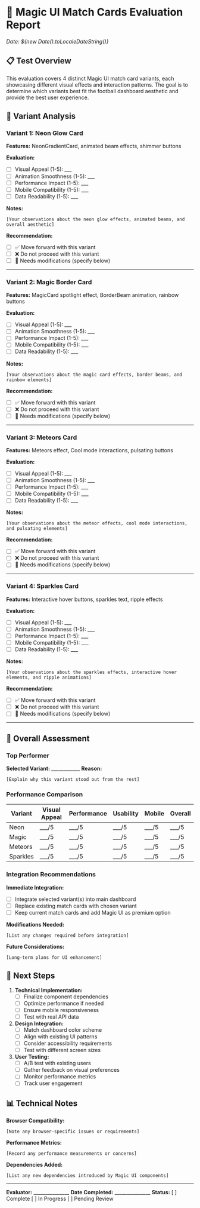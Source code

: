 # 🎯 Magic UI Match Cards Evaluation Report

*Date: ${new Date().toLocaleDateString()}*

## 📋 Test Overview

This evaluation covers 4 distinct Magic UI match card variants, each showcasing different visual effects and interaction patterns. The goal is to determine which variants best fit the football dashboard aesthetic and provide the best user experience.

## 🎨 Variant Analysis

### Variant 1: Neon Glow Card
**Features:** NeonGradientCard, animated beam effects, shimmer buttons

**Evaluation:**
- [ ] Visual Appeal (1-5): ___
- [ ] Animation Smoothness (1-5): ___
- [ ] Performance Impact (1-5): ___
- [ ] Mobile Compatibility (1-5): ___
- [ ] Data Readability (1-5): ___

**Notes:**
```
[Your observations about the neon glow effects, animated beams, and overall aesthetic]
```

**Recommendation:** 
- [ ] ✅ Move forward with this variant
- [ ] ❌ Do not proceed with this variant
- [ ] 🔄 Needs modifications (specify below)

---

### Variant 2: Magic Border Card
**Features:** MagicCard spotlight effect, BorderBeam animation, rainbow buttons

**Evaluation:**
- [ ] Visual Appeal (1-5): ___
- [ ] Animation Smoothness (1-5): ___
- [ ] Performance Impact (1-5): ___
- [ ] Mobile Compatibility (1-5): ___
- [ ] Data Readability (1-5): ___

**Notes:**
```
[Your observations about the magic card effects, border beams, and rainbow elements]
```

**Recommendation:** 
- [ ] ✅ Move forward with this variant
- [ ] ❌ Do not proceed with this variant
- [ ] 🔄 Needs modifications (specify below)

---

### Variant 3: Meteors Card
**Features:** Meteors effect, Cool mode interactions, pulsating buttons

**Evaluation:**
- [ ] Visual Appeal (1-5): ___
- [ ] Animation Smoothness (1-5): ___
- [ ] Performance Impact (1-5): ___
- [ ] Mobile Compatibility (1-5): ___
- [ ] Data Readability (1-5): ___

**Notes:**
```
[Your observations about the meteor effects, cool mode interactions, and pulsating elements]
```

**Recommendation:** 
- [ ] ✅ Move forward with this variant
- [ ] ❌ Do not proceed with this variant
- [ ] 🔄 Needs modifications (specify below)

---

### Variant 4: Sparkles Card
**Features:** Interactive hover buttons, sparkles text, ripple effects

**Evaluation:**
- [ ] Visual Appeal (1-5): ___
- [ ] Animation Smoothness (1-5): ___
- [ ] Performance Impact (1-5): ___
- [ ] Mobile Compatibility (1-5): ___
- [ ] Data Readability (1-5): ___

**Notes:**
```
[Your observations about the sparkles effects, interactive hover elements, and ripple animations]
```

**Recommendation:** 
- [ ] ✅ Move forward with this variant
- [ ] ❌ Do not proceed with this variant
- [ ] 🔄 Needs modifications (specify below)

---

## 🎯 Overall Assessment

### Top Performer
**Selected Variant:** ____________
**Reason:** 
```
[Explain why this variant stood out from the rest]
```

### Performance Comparison
| Variant | Visual Appeal | Performance | Usability | Mobile | Overall |
|---------|---------------|-------------|-----------|---------|---------|
| Neon    | ___/5        | ___/5      | ___/5     | ___/5   | ___/5   |
| Magic   | ___/5        | ___/5      | ___/5     | ___/5   | ___/5   |
| Meteors | ___/5        | ___/5      | ___/5     | ___/5   | ___/5   |
| Sparkles| ___/5        | ___/5      | ___/5     | ___/5   | ___/5   |

### Integration Recommendations

**Immediate Integration:**
- [ ] Integrate selected variant(s) into main dashboard
- [ ] Replace existing match cards with chosen variant
- [ ] Keep current match cards and add Magic UI as premium option

**Modifications Needed:**
```
[List any changes required before integration]
```

**Future Considerations:**
```
[Long-term plans for UI enhancement]
```

## 🚀 Next Steps

1. **Technical Implementation:**
   - [ ] Finalize component dependencies
   - [ ] Optimize performance if needed
   - [ ] Ensure mobile responsiveness
   - [ ] Test with real API data

2. **Design Integration:**
   - [ ] Match dashboard color scheme
   - [ ] Align with existing UI patterns
   - [ ] Consider accessibility requirements
   - [ ] Test with different screen sizes

3. **User Testing:**
   - [ ] A/B test with existing users
   - [ ] Gather feedback on visual preferences
   - [ ] Monitor performance metrics
   - [ ] Track user engagement

## 📊 Technical Notes

**Browser Compatibility:** 
```
[Note any browser-specific issues or requirements]
```

**Performance Metrics:**
```
[Record any performance measurements or concerns]
```

**Dependencies Added:**
```
[List any new dependencies introduced by Magic UI components]
```

---

**Evaluator:** _______________
**Date Completed:** _______________
**Status:** [ ] Complete [ ] In Progress [ ] Pending Review
